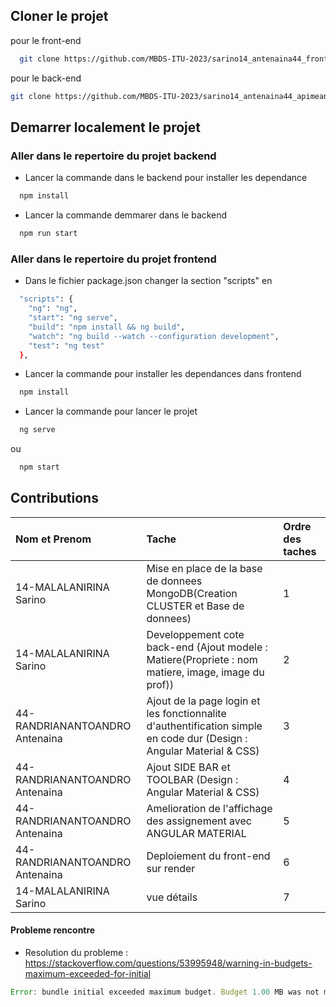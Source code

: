 ## Cloner le projet 

pour le front-end

```bash
  git clone https://github.com/MBDS-ITU-2023/sarino14_antenaina44_frontmean_mbds_mada.git
```

pour le back-end

```bash
git clone https://github.com/MBDS-ITU-2023/sarino14_antenaina44_apimean_mbds_mada.git
```
## Demarrer localement le projet

### Aller dans le repertoire du projet backend

- Lancer la commande dans le backend pour installer les dependance

```bash
  npm install
```

- Lancer la commande demmarer dans le backend 

```bash
  npm run start
```

### Aller dans le repertoire du projet frontend

- Dans le fichier package.json changer la section "scripts" en 

```bash
  "scripts": {
    "ng": "ng",
    "start": "ng serve",
    "build": "npm install && ng build",
    "watch": "ng build --watch --configuration development",
    "test": "ng test"
  },
```

- Lancer la commande pour installer les dependances dans frontend 

```bash
  npm install
```
- Lancer la commande pour lancer le projet  

```bash
  ng serve
```
ou 
```bash
  npm start
```


## Contributions

| Nom et Prenom | Tache     | Ordre des taches                |
| :-------- | :------- | :------------------------- |
| 14-MALALANIRINA Sarino | Mise en place de la base de donnees MongoDB(Creation CLUSTER et Base de donnees) | 1 |
| 14-MALALANIRINA Sarino | Developpement cote back-end (Ajout modele : Matiere(Propriete : nom matiere, image, image du prof))| 2 |
| 44-RANDRIANANTOANDRO Antenaina | Ajout de la page login et les fonctionnalite d'authentification simple en code dur (Design : Angular Material & CSS)| 3 |
| 44-RANDRIANANTOANDRO Antenaina | Ajout SIDE BAR et TOOLBAR (Design : Angular Material & CSS)| 4 |
| 44-RANDRIANANTOANDRO Antenaina | Amelioration de l'affichage des assignement avec ANGULAR MATERIAL | 5 |
| 44-RANDRIANANTOANDRO Antenaina | Deploiement du front-end sur render | 6 |
| 14-MALALANIRINA Sarino | vue détails  | 7 |






#### Probleme rencontre

- Resolution du probleme : https://stackoverflow.com/questions/53995948/warning-in-budgets-maximum-exceeded-for-initial
```javascript
Error: bundle initial exceeded maximum budget. Budget 1.00 MB was not met by 48.01 kB with a total of 1.05 MB.
```


